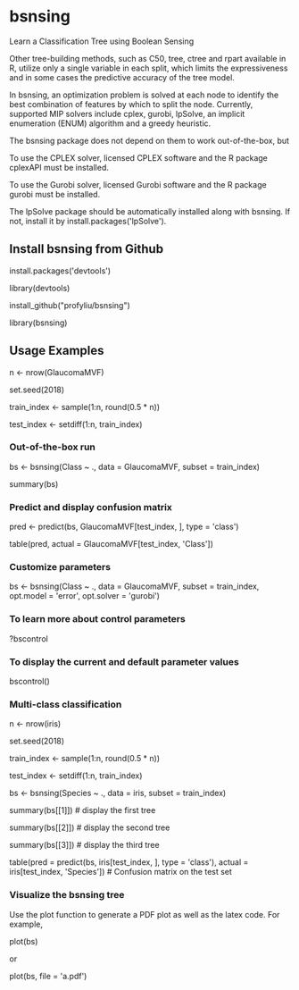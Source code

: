 # bsnsing
Learn a Classification Tree using Boolean Sensing

Other tree-building methods, such as C50, tree, ctree and rpart available in R, utilize only a single variable in each split, which limits the expressiveness and in some cases the predictive accuracy of the tree model. 

In bsnsing, an optimization problem is solved at each node to identify the best combination of features by which to split the node. Currently, supported MIP solvers include cplex, gurobi, lpSolve, an implicit enumeration (ENUM) algorithm and a greedy heuristic.  

The bsnsing package does not depend on them to work out-of-the-box, but

To use the CPLEX solver, licensed CPLEX software and the R package cplexAPI must be installed. 

To use the Gurobi solver, licensed Gurobi software and the R package gurobi must be installed. 

The lpSolve package should be automatically installed along with bsnsing. If not, install it by install.packages('lpSolve').


## Install bsnsing from Github
install.packages('devtools')

library(devtools)

install_github("profyliu/bsnsing")

library(bsnsing)

## Usage Examples

n <- nrow(GlaucomaMVF)

set.seed(2018)

train_index <- sample(1:n, round(0.5 * n))

test_index <- setdiff(1:n, train_index)

### Out-of-the-box run
bs <- bsnsing(Class ~ ., data = GlaucomaMVF, subset = train_index)

summary(bs)

### Predict and display confusion matrix
pred <- predict(bs, GlaucomaMVF[test_index, ], type = 'class')

table(pred, actual = GlaucomaMVF[test_index, 'Class'])

### Customize parameters
bs <- bsnsing(Class ~ ., data = GlaucomaMVF, subset = train_index, opt.model = 'error', opt.solver = 'gurobi')

### To learn more about control parameters

?bscontrol

### To display the current and default parameter values

bscontrol()

### Multi-class classification
n <- nrow(iris)

set.seed(2018)

train_index <- sample(1:n, round(0.5 * n))

test_index <- setdiff(1:n, train_index)

bs <- bsnsing(Species ~ ., data = iris, subset = train_index)

summary(bs[[1]])  # display the first tree

summary(bs[[2]])  # display the second tree

summary(bs[[3]])  # display the third tree

table(pred = predict(bs, iris[test_index, ], type = 'class'), actual = iris[test_index, 'Species']) # Confusion matrix on the test set

### Visualize the bsnsing tree
Use the plot function to generate a PDF plot as well as the latex code. For example,

plot(bs)

or

plot(bs, file = 'a.pdf')

